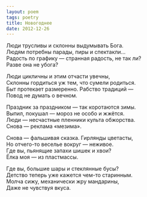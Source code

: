 ```yaml
---
layout: poem
tags: poetry
title: Новогоднее
date: 2012-12-26
---
```


Люди трусливы и склонны выдумывать Бога.<br>
Людям потребны парады, пиры и спектакли...<br>
Радость по графику — странная радость, не так ли?<br>
Разве она не убога?<br>

Люди цикличны и этим отчасти увечны,<br>
Склонны гордиться уж тем, что сумели родиться.<br>
Быт протекает размеренно. Рабство традиций&nbsp;—<br>
Повод не думать о вечном.<br>

Праздник за праздником — так коротаются зимы.<br>
Выпил, покушал — мороз не особо и жжётся.<br>
Люди — несчастные пленники культа обжорства.<br>
Снова — реклама «мезима».<br>

Снова — фальшивая сказка. Гирлянды цветасты,<br>
Но отчего-то веселье вокруг — неживое.<br>
Где вы, пьянящие запахи шишек и хвои?<br>
Ёлка моя — из пластмассы.<br>

Где вы, большие шары и стеклянные бусы?<br>
Детство теперь уже кажется чем-то старинным.<br>
Молча сижу, механически жру мандарины,<br>
Даже не чувствуя вкуса.
